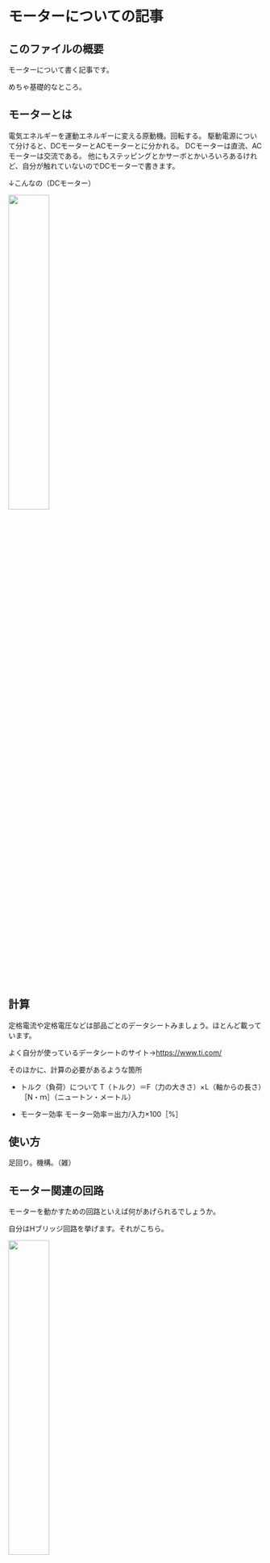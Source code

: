 # モーターについての記事

## このファイルの概要
モーターについて書く記事です。

めちゃ基礎的なところ。

## モーターとは
電気エネルギーを運動エネルギーに変える原動機。回転する。
駆動電源について分けると、DCモーターとACモーターとに分かれる。
DCモーターは直流、ACモーターは交流である。
他にもステッピングとかサーボとかいろいろあるけれど、自分が触れていないのでDCモーターで書きます。

↓こんなの（DCモーター）

<img src="https://engineer-education.com/wp/wp-content/uploads/2021/06/motor-768x576.jpg" width="40%">

## 計算
定格電流や定格電圧などは部品ごとのデータシートみましょう。ほとんど載っています。

よく自分が使っているデータシートのサイト→https://www.ti.com/

そのほかに、計算の必要があるような箇所
- トルク（負荷）について
  T（トルク）＝F（力の大きさ）×L（軸からの長さ）［N・ｍ］（ニュートン・メートル）
  
- モーター効率
  モーター効率＝出力/入力×100［%］

## 使い方
足回り。機構。（雑）

## モーター関連の回路
モーターを動かすための回路といえば何があげられるでしょうか。

自分はHブリッジ回路を挙げます。それがこちら。

<img src="https://user-images.githubusercontent.com/110577719/210214242-5a387f4c-fdd1-4b0d-8a04-e92cff20ea85.png" width="40%">

これがのちに出てくるモータードライバの中身であるときもある。（スイッチの部分が違うけど）

## モタドラ
　モータードライバによる動作。
 
 モータードライバ（打つのめんどいので以降モタドラ表記）は、その名の通りモーターを動かすためのものです。
 直流電流を加えてあげれば、上記のようにHブリッジ回路等を組まずしてモーター制御を行えます。
 使うメリットとしては、
 - 実装面積が減る
 - コスト削減
 - 保護機能を利用できる
 かなと思います。
 
 モーターによって使うモタドラの種類を変えましょう。
## めも
（やる気がでたらかきます）
